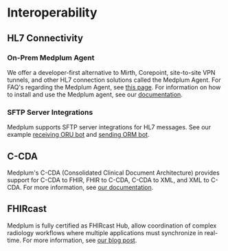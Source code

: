 # Interoperability

## HL7 Connectivity 

### On-Prem Medplum Agent

We offer a developer-first alternative to Mirth, Corepoint, site-to-site VPN tunnels, and other HL7 connection solutions called the Medplum Agent. For FAQ's regarding the Medplum Agent, see [this page](/solutions/interoperability/agent-faqs). For information on how to install and use the Medplum agent, see our [documentation](/docs/agent). 

### SFTP Server Integrations 

Medplum supports SFTP server integrations for HL7 messages. See our example [receiving ORU bot](https://github.com/medplum/medplum/blob/main/examples/medplum-demo-bots/src/lab-integration/receive-oru-message.ts) and [sending ORM bot](https://github.com/medplum/medplum/blob/main/examples/medplum-demo-bots/src/lab-integration/send-orm-message.ts). 

## C-CDA 

Medplum's C-CDA (Consolidated Clinical Document Architecture) provides support for C-CDA to FHIR, FHIR to C-CDA, C-CDA to XML, and XML to C-CDA. For more information, see [our documentation](/docs/integration/c-cda). 

## FHIRcast

Medplum is fully certified as FHIRcast Hub, allow coordination of complex radiology workflows where multiple applications must synchronize in real-time. For more information, see [our blog post](/blog/ihe-ira-radiology-reporting). 
